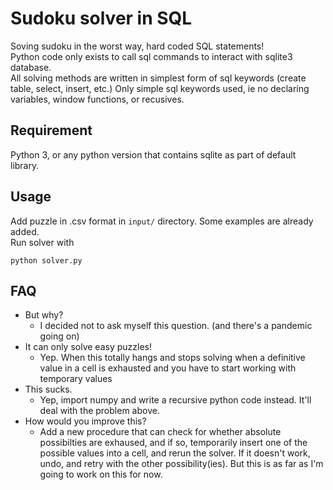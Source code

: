 # Sudoku solver in SQL

Soving sudoku in the worst way, hard coded SQL statements!  
Python code only exists to call sql commands to interact with sqlite3 database.  
All solving methods are written in simplest form of sql keywords (create table, select, insert, etc.) Only simple sql keywords used, ie no declaring variables, window functions, or recusives.

## Requirement

Python 3, or any python version that contains sqlite as part of default library.

## Usage

Add puzzle in .csv format in `input/` directory. Some examples are already added.  
Run solver with
```shell
python solver.py
```

## FAQ  

- But why?
  - I decided not to ask myself this question. (and there's a pandemic going on)
- It can only solve easy puzzles!
  - Yep. When this totally hangs and stops solving when a definitive value in a cell is exhausted and you have to start working with temporary values
- This sucks.
  - Yep, import numpy and write a recursive python code instead. It'll deal with the problem above.
- How would you improve this?
  - Add a new procedure that can check for whether absolute possibilties are exhaused, and if so, temporarily insert one of the possible values into a cell, and rerun the solver. If it doesn't work, undo, and retry with the other possibility(ies). But this is as far as I'm going to work on this for now.